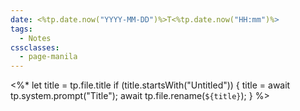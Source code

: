 ```yaml
---
date: <%tp.date.now("YYYY-MM-DD")%>T<%tp.date.now("HH:mm")%>
tags:
  - Notes
cssclasses:
  - page-manila
---
```


<%*
	let title = tp.file.title 
	if (title.startsWith("Untitled")) {
		title = await tp.system.prompt("Title");
		await tp.file.rename(`${title}`);
	}
%>

